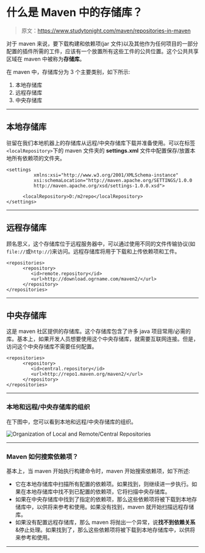 # 什么是 Maven 中的存储库？

> 原文：<https://www.studytonight.com/maven/repositories-in-maven>

对于 maven 来说，要下载构建和依赖项(jar 文件)以及其他作为任何项目的一部分配置的插件所需的工件，应该有一个放置所有这些工件的公共位置。这个公共共享区域在 maven 中被称为**存储库**。

在 maven 中，存储库分为 3 个主要类别，如下所示:

1.  本地存储库
2.  远程存储库
3.  中央存储库

* * *

## 本地存储库

驻留在我们本地机器上的存储库从远程/中央存储库下载并准备使用。可以在标签`<localRepository>`下的 maven 文件夹的 **settings.xml** 文件中配置保存/放置本地所有依赖项的文件夹。

```
<settings  
          xmlns:xsi="http://www.w3.org/2001/XMLSchema-instance" 
          xsi:schemaLocation="http://maven.apache.org/SETTINGS/1.0.0 
          http://maven.apache.org/xsd/settings-1.0.0.xsd">

      <localRepository>D:/m2repo</localRepository>
</settings> 
```

* * *

## 远程存储库

顾名思义，这个存储库位于远程服务器中，可以通过使用不同的文件传输协议(如`file://`或`http://`)来访问。远程存储库将用于下载和上传依赖项和工件。

```
<repositories>
      <repository>
         <id>remote.repository</id>
         <url>http://download.ogrname.com/maven2/</url>
      </repository>
</repositories> 
```

* * *

## 中央存储库

这是 maven 社区提供的存储库。这个存储库包含了许多 java 项目常用/必需的库。基本上，如果开发人员想要使用这个中央存储库，就需要互联网连接。但是，访问这个中央存储库不需要任何配置。

```
<repositories>
      <repository>
         <id>central.repository</id>
         <url>http://repo1.maven.org/maven2/</url>
      </repository>
</repositories> 
```

* * *

### 本地和远程/中央存储库的组织

在下图中，您可以看到本地和远程/中央存储库的组织。

![Organization of Local and Remote/Central Repositories](../Images/5be079d7f15fa0613e34f42612cd89ee.png)

* * *

### Maven 如何搜索依赖项？

基本上，当 maven 开始执行构建命令时，maven 开始搜索依赖项，如下所述:

*   它在本地存储库中扫描所有配置的依赖项。如果找到，则继续进一步执行。如果在本地存储库中找不到已配置的依赖项，它将扫描中央存储库。
*   如果在中央存储库中找到了指定的依赖项，那么这些依赖项将被下载到本地存储库中，以供将来参考和使用。如果没有找到，maven 就开始扫描远程存储库。
*   如果没有配置远程存储库，那么 maven 将抛出一个异常，说**找不到依赖关系** &停止处理。如果找到了，那么这些依赖项将被下载到本地存储库中，以供将来参考和使用。

* * *
